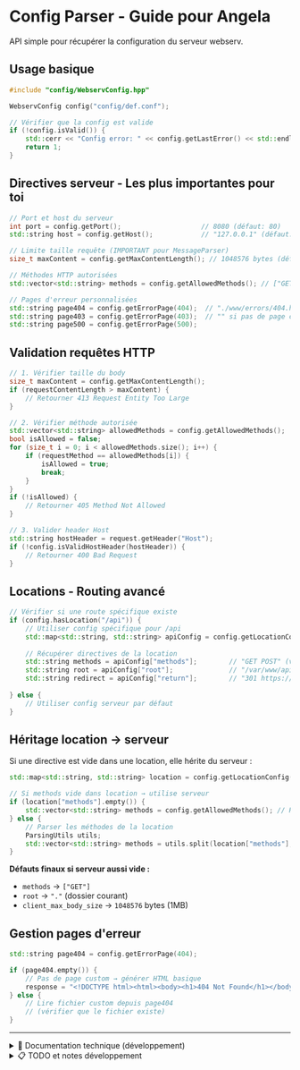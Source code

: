 # Config Parser - Guide pour Angela

API simple pour récupérer la configuration du serveur webserv.

## Usage basique

```cpp
#include "config/WebservConfig.hpp"

WebservConfig config("config/def.conf");

// Vérifier que la config est valide
if (!config.isValid()) {
    std::cerr << "Config error: " << config.getLastError() << std::endl;
    return 1;
}
```

## Directives serveur - Les plus importantes pour toi

```cpp
// Port et host du serveur
int port = config.getPort();                    // 8080 (défaut: 80)
std::string host = config.getHost();            // "127.0.0.1" (défaut: "127.0.0.1")

// Limite taille requête (IMPORTANT pour MessageParser)
size_t maxContent = config.getMaxContentLength(); // 1048576 bytes (défaut: 1MB)

// Méthodes HTTP autorisées
std::vector<std::string> methods = config.getAllowedMethods(); // ["GET", "POST"] (défaut: ["GET"])

// Pages d'erreur personnalisées
std::string page404 = config.getErrorPage(404);  // "./www/errors/404.html" (ou "" si pas défini)
std::string page403 = config.getErrorPage(403);  // "" si pas de page custom
std::string page500 = config.getErrorPage(500);
```

## Validation requêtes HTTP

```cpp
// 1. Vérifier taille du body
size_t maxContent = config.getMaxContentLength();
if (requestContentLength > maxContent) {
    // Retourner 413 Request Entity Too Large
}

// 2. Vérifier méthode autorisée
std::vector<std::string> allowedMethods = config.getAllowedMethods();
bool isAllowed = false;
for (size_t i = 0; i < allowedMethods.size(); i++) {
    if (requestMethod == allowedMethods[i]) {
        isAllowed = true;
        break;
    }
}
if (!isAllowed) {
    // Retourner 405 Method Not Allowed
}

// 3. Valider header Host
std::string hostHeader = request.getHeader("Host");
if (!config.isValidHostHeader(hostHeader)) {
    // Retourner 400 Bad Request
}
```

## Locations - Routing avancé

```cpp
// Vérifier si une route spécifique existe
if (config.hasLocation("/api")) {
    // Utiliser config spécifique pour /api
    std::map<std::string, std::string> apiConfig = config.getLocationConfig("/api");
    
    // Récupérer directives de la location
    std::string methods = apiConfig["methods"];        // "GET POST" (vide = hérite serveur)
    std::string root = apiConfig["root"];              // "/var/www/api" (vide = hérite serveur)
    std::string redirect = apiConfig["return"];        // "301 https://..." (vide = pas de redirect)
    
} else {
    // Utiliser config serveur par défaut
}
```

## Héritage location → serveur

Si une directive est vide dans une location, elle hérite du serveur :

```cpp
std::map<std::string, std::string> location = config.getLocationConfig("/api");

// Si methods vide dans location → utilise serveur
if (location["methods"].empty()) {
    std::vector<std::string> methods = config.getAllowedMethods(); // Récupère du serveur
} else {
    // Parser les méthodes de la location
    ParsingUtils utils;
    std::vector<std::string> methods = utils.split(location["methods"], ' ');
}
```

**Défauts finaux si serveur aussi vide :**
- `methods` → `["GET"]`
- `root` → `"."` (dossier courant)  
- `client_max_body_size` → `1048576` bytes (1MB)

## Gestion pages d'erreur

```cpp
std::string page404 = config.getErrorPage(404);

if (page404.empty()) {
    // Pas de page custom → générer HTML basique
    response = "<!DOCTYPE html><html><body><h1>404 Not Found</h1></body></html>";
} else {
    // Lire fichier custom depuis page404
    // (vérifier que le fichier existe)
}
```

---

<details>
<summary>🔧 Documentation technique (développement)</summary>

## Architecture du parser

```
config/
├── WebservConfig.hpp/cpp        ← API PRINCIPALE (pour Angela)
├── ConfigParser.hpp/cpp         ← Parse fichier → structs
├── ConfigValidator.hpp/cpp      ← Valide données
├── ParsingUtils.hpp/cpp         ← Utilitaires (split, trim, etc.)
├── FileReader.hpp/cpp           ← Lecture fichiers
└── ConfigData.hpp               ← Structures données
```

## API complète WebservConfig

### Getters serveur
```cpp
int getPort() const;                              // Parse "listen 8080"
std::string getHost() const;                      // Parse "host 127.0.0.1"
std::string getServerName() const;               // Parse "server_name localhost"
std::string getRoot() const;                     // Parse "root /var/www"
std::string getIndex() const;                    // Parse "index index.html"
size_t getMaxBodySize() const;                   // Parse "client_max_body_size 1M"
std::vector<std::string> getAllowedMethods() const; // Parse "allow_methods GET POST"
std::string getErrorPage(int code) const;        // Parse "error_page 404 /404.html"
size_t getMaxContentLength() const;              // Alias pour MessageParser
```

### Getters locations
```cpp
bool hasLocation(const std::string& path) const;
std::map<std::string, std::string> getLocationConfig(const std::string& path) const;
const std::map<std::string, std::map<std::string, std::string>>& getAllLocations() const;
```

### Validation
```cpp
bool isValid() const;                            // Config parsée avec succès ?
std::string getLastError() const;               // Message d'erreur détaillé
bool matchesServerName(const std::string& host) const;  // Valide Host header
bool isValidHostHeader(const std::string& host) const;  // Format Host valide
```

## Format fichier config supporté

```nginx
server {
    listen 8080;                             # Port (obligatoire)
    host 127.0.0.1;                         # IP (défaut: 127.0.0.1)
    server_name localhost;                   # Nom serveur
    root /var/www/html;                      # Dossier racine
    index index.html;                        # Page par défaut
    allow_methods GET POST DELETE;           # Méthodes HTTP
    client_max_body_size 1M;                 # Taille max body
    error_page 404 /error404.html;           # Pages d'erreur
    error_page 500 /error500.html;

    location /api {
        methods GET POST;                    # Méthodes pour cette route
        root /var/www/api;                   # Root spécifique
        autoindex off;                       # Listing dossier
    }

    location /redirect {
        return 301 https://google.com;       # Redirection
    }
}
```

## ParsingUtils - Fonctions utilitaires

| Fonction | Usage | Input | Output |
|----------|-------|-------|--------|
| `split()` | Découper string | `("GET POST", ' ')` | `["GET", "POST"]` |
| `trim()` | Nettoyer espaces | `"  value  "` | `"value"` |
| `parseSize()` | Convertir taille | `"1M"` | `1048576` |
| `isValidIP()` | Valider IP | `"127.0.0.1"` | `true` |
| `isValidPort()` | Valider port | `"8080"` | `true` |
| `isValidMethod()` | Valider méthode | `"GET"` | `true` |

```cpp
ParsingUtils utils;
std::vector<std::string> methods = utils.split("GET POST DELETE", ' ');
size_t bytes = utils.parseSize("10M");  // 10485760
bool valid = utils.isValidIP("127.0.0.1");
```

## Validation automatique

✅ **IP valides** : Format IPv4 seulement  
✅ **Ports valides** : 1-65535  
✅ **Méthodes HTTP** : GET, POST, DELETE uniquement  
✅ **Tailles** : Conversion K/M/G → octets automatique  
✅ **Redirections** : Codes 301, 302 uniquement  
✅ **Syntaxe** : Accolades et directives vérifiées

## Exemple complet

```cpp
#include "config/WebservConfig.hpp"

int main() {
    WebservConfig config("config/mega.conf");

    if (!config.isValid()) {
        std::cerr << config.getLastError() << std::endl;
        return 1;
    }

    // Infos serveur
    std::cout << "Server: " << config.getServerName() << std::endl;
    std::cout << "Port: " << config.getPort() << std::endl;
    std::cout << "Host: " << config.getHost() << std::endl;

    // Méthodes autorisées
    std::vector<std::string> methods = config.getAllowedMethods();
    std::cout << "Methods: ";
    for (size_t i = 0; i < methods.size(); i++) {
        std::cout << methods[i] << " ";
    }
    std::cout << std::endl;

    // Locations
    const std::map<std::string, std::map<std::string, std::string>>& locations = config.getAllLocations();
    for (std::map<std::string, std::map<std::string, std::string>>::const_iterator it = locations.begin(); 
         it != locations.end(); ++it) {
        std::cout << "Location " << it->first << std::endl;
    }

    return 0;
}
```

</details>

<details>
<summary>📋 TODO et notes développement</summary>

## TODO jiminou

### DONE
- [x] vector to map
- [x] ip doesnt start with 0 if size > 0  
- [x] utils with map
- [x] validate directive
- [x] duplicate directive ?
- [x] check if folder exist
- [x] add max_size_body (allowed content size max)

### DIDNT DO IT
- [ ] make template for utils (reason: overkill for now)

### Problèmes identifiés dans conversation précédente
- [ ] Confusion `client_max_body_size` vs `max_size_body` (lignes 166 vs 232)
- [ ] `getMaxBodySize()` peut retourner valeurs aberrantes si `parseSize()` échoue
- [ ] `getAllowedMethods()` laisse passer méthodes invalides
- [ ] Pas de validation existence fichiers `error_page`

## Flux d'exécution

```
1. LECTURE
   Fichier.conf → FileReader → vector<string> (lignes)

2. PARSING  
   vector<string> → ConfigParser → ServerConfig + LocationsConfig

3. VALIDATION
   ServerConfig → ConfigValidator → ✓/✗ + messages d'erreur

4. STOCKAGE
   Données validées → WebservConfig (std::maps)

5. UTILISATION
   WebservConfig.getPort() → int (valeur prête à utiliser)
```

</details>